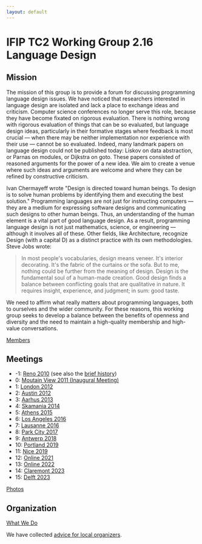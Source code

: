 ```yaml
---
layout: default
---
```


# IFIP TC2 Working Group 2.16 Language Design

## Mission

The mission of this group is to provide a forum for discussing programming language design issues. We have noticed that researchers interested in language design are isolated and lack a place to exchange ideas and criticism. Computer science conferences no longer serve this role, because they have become fixated on rigorous evaluation. There is nothing wrong with rigorous evaluation of things that can be so evaluated, but language design ideas, particularly in their formative stages where feedback is most crucial — when there may be neither implementation nor experience with their use — cannot be so evaluated. Indeed, many landmark papers on language design could not be published today: Liskov on data abstraction, or Parnas on modules, or Dijkstra on goto. These papers consisted of reasoned arguments for the power of a new idea. We aim to create a venue where such ideas and arguments are welcome and where they can be refined by constructive criticism.

Ivan Chermayeff wrote "Design is directed toward human beings. To design is to solve human problems by identifying them and executing the best solution." Programming languages are not just for instructing computers — they are a medium for expressing software designs and communicating such designs to other human beings. Thus, an understanding of the human element is a vital part of good language design. As a result, programming language design is not just mathematics, science, or engineering — although it involves all of these. Other fields, like Architecture, recognize Design (with a capital D) as a distinct practice with its own methodologies. Steve Jobs wrote:

> In most people's vocabularies, design means veneer. It's interior decorating. It's the fabric of the curtains or the sofa. But to me, nothing could be further from the meaning of design. 
> Design is the fundamental soul of a human-made creation.
> Good design finds a balance between conflicting goals that are qualitative in nature. 
> It requires insight, experience, and judgment; in sum: good taste. 

We need to affirm what really matters about programming languages, both to ourselves and the wider community. For these reasons, this working group seeks to develop a balance between the benefits of openness and diversity and the need to maintain a high-quality membership and high-value conversations. 

[Members](members.md)

## Meetings

- -1: [Reno 2010](meetings/Reno2010.md) (see also the [brief history](history.md))
- 0: [Moutain View 2011 (Inaugural Meeting)](meetings/MountainView2011.md)
- 1: [London 2012](meetings/London2012.md)
- 2: [Austin 2012](meetings/Austin2012.md)
- 3: [Aarhus 2013](meetings/Aarhus2013.md)
- 4: [Skamania 2014](meetings/Skamania2014.md)
- 5: [Athens 2015](meetings/Athens2015.md)
- 6: [Los Angeles 2016](meetings/LosAngeles2016.md)
- 7: [Lausanne 2016](meetings/Lausanne2016.md)
- 8: [Park City 2017](meetings/ParkCity2017.md)
- 9: [Antwerp 2018](meetings/Antwerp2018.md)
- 10: [Portland 2019](meetings/Portland2019.md)
- 11: [Nice 2019](meetings/Nice2019.md)
- 12: [Online 2021](meetings/Online2021.md)
- 13: [Online 2022](meetings/Online2022.md)
- 14: [Claremont 2023](meetings/Claremont2023.md)
- 15: [Delft 2023](meetings/Delft2023.md)

[Photos](http://www.flickr.com/groups/wgld/)

## Organization

[What We Do](whatwedo.md)

We have collected [advice for local organizers](local.md).
